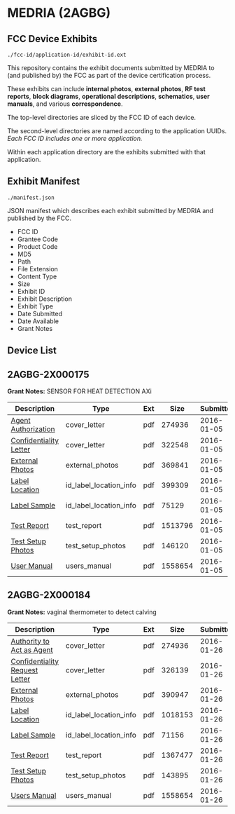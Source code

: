 # MEDRIA (2AGBG)
## FCC Device Exhibits

```
./fcc-id/application-id/exhibit-id.ext
```

This repository contains the exhibit documents submitted by MEDRIA to (and published by) the FCC as part of the device certification process.

These exhibits can include **internal photos**, **external photos**, **RF test reports**, **block diagrams**, **operational descriptions**, **schematics**, **user manuals**, and various **correspondence**.

The top-level directories are sliced by the FCC ID of each device.

The second-level directories are named according to the application UUIDs. *Each FCC ID includes one or more application.*

Within each application directory are the exhibits submitted with that application. 

## Exhibit Manifest

```
./manifest.json
```

JSON manifest which describes each exhibit submitted by MEDRIA and published by the FCC.

- FCC ID
- Grantee Code
- Product Code
- MD5
- Path
- File Extension
- Content Type
- Size
- Exhibit ID
- Exhibit Description
- Exhibit Type
- Date Submitted
- Date Available
- Grant Notes

## Device List
## 2AGBG-2X000175
**Grant Notes:** SENSOR FOR HEAT DETECTION AXi

| Description | Type | Ext | Size | Submitted | Available |
| ----------- | ---- | --- | ---- | --------- | --------- |
| [Agent Authorization](2AGBG-2X000175/13c100249ba7eae5890e45103af62257/2863525.pdf) | cover_letter | pdf | 274936 | 2016-01-05 | 2016-01-05 |
| [Confidentiality Letter](2AGBG-2X000175/13c100249ba7eae5890e45103af62257/2863526.pdf) | cover_letter | pdf | 322548 | 2016-01-05 | 2016-01-05 |
| [External Photos](2AGBG-2X000175/13c100249ba7eae5890e45103af62257/2863530.pdf) | external_photos | pdf | 369841 | 2016-01-05 | 2016-01-05 |
| [Label Location](2AGBG-2X000175/13c100249ba7eae5890e45103af62257/2863527.pdf) | id_label_location_info | pdf | 399309 | 2016-01-05 | 2016-01-05 |
| [Label Sample](2AGBG-2X000175/13c100249ba7eae5890e45103af62257/2863528.pdf) | id_label_location_info | pdf | 75129 | 2016-01-05 | 2016-01-05 |
| [Test Report](2AGBG-2X000175/13c100249ba7eae5890e45103af62257/2863531.pdf) | test_report | pdf | 1513796 | 2016-01-05 | 2016-01-05 |
| [Test Setup Photos](2AGBG-2X000175/13c100249ba7eae5890e45103af62257/2863532.pdf) | test_setup_photos | pdf | 146120 | 2016-01-05 | 2016-01-05 |
| [User Manual](2AGBG-2X000175/13c100249ba7eae5890e45103af62257/2863529.pdf) | users_manual | pdf | 1558654 | 2016-01-05 | 2016-01-05 |
## 2AGBG-2X000184
**Grant Notes:** vaginal thermometer to detect calving

| Description | Type | Ext | Size | Submitted | Available |
| ----------- | ---- | --- | ---- | --------- | --------- |
| [Authority to Act as Agent](2AGBG-2X000184/e16076e2876faf614014613eb422013c/2863525.pdf) | cover_letter | pdf | 274936 | 2016-01-26 | 2016-01-26 |
| [Confidentiality Request Letter](2AGBG-2X000184/e16076e2876faf614014613eb422013c/2884724.pdf) | cover_letter | pdf | 326139 | 2016-01-26 | 2016-01-26 |
| [External Photos](2AGBG-2X000184/e16076e2876faf614014613eb422013c/2884727.pdf) | external_photos | pdf | 390947 | 2016-01-26 | 2016-01-26 |
| [Label Location](2AGBG-2X000184/e16076e2876faf614014613eb422013c/2884728.pdf) | id_label_location_info | pdf | 1018153 | 2016-01-26 | 2016-01-26 |
| [Label Sample](2AGBG-2X000184/e16076e2876faf614014613eb422013c/2884729.pdf) | id_label_location_info | pdf | 71156 | 2016-01-26 | 2016-01-26 |
| [Test Report](2AGBG-2X000184/e16076e2876faf614014613eb422013c/2884725.pdf) | test_report | pdf | 1367477 | 2016-01-26 | 2016-01-26 |
| [Test Setup Photos](2AGBG-2X000184/e16076e2876faf614014613eb422013c/2884726.pdf) | test_setup_photos | pdf | 143895 | 2016-01-26 | 2016-01-26 |
| [Users Manual](2AGBG-2X000184/e16076e2876faf614014613eb422013c/2863529.pdf) | users_manual | pdf | 1558654 | 2016-01-26 | 2016-01-26 |
